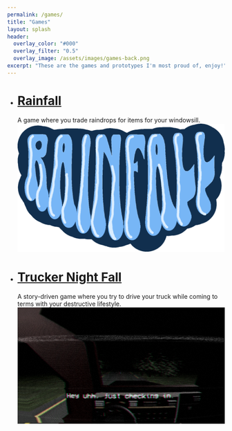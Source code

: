 ```yaml
---
permalink: /games/
title: "Games"
layout: splash
header:
  overlay_color: "#000"
  overlay_filter: "0.5"
  overlay_image: /assets/images/games-back.png
excerpt: "These are the games and prototypes I'm most proud of, enjoy!"
---
```


- # [Rainfall](/games/rainfall/)
    A game where you trade raindrops for items for your windowsill.
    ![Alt text](/assets/images/Rainfall.PNG)
- # [Trucker Night Fall](/games/truckernightfall/)
    A story-driven game where you try to drive your truck while coming to terms with your destructive lifestyle.
    ![Alt text](/assets/images/trucker-night-fall-title.png)
